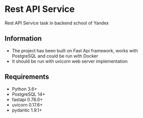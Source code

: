 # Rest API Service
Rest API Service task in backend school of Yandex

## Information
* The project has been built on Fast Api framework, works with PostgreSQL and could be run with Docker
* It should be run with uvicorn web server implementation

## Requirements
* Python 3.6+
* PostgreSQL 14+
* fastapi 0.78.0+
* uvicorn 0.17.6+
* pydantic 1.9.1+
